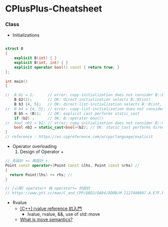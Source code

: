 # CPlusPlus-Cheatsheet


### Class

- Initializations
```c++

struct B
{
    explicit B(int) { }
    explicit B(int, int) { }
    explicit operator bool() const { return true; }
};
 
int main()
{

//  B b1 = 1;      // error: copy-initialization does not consider B::B(int)
    B b2(2);       // OK: direct-initialization selects B::B(int)
    B b3 {4, 5};   // OK: direct-list-initialization selects B::B(int, int)
//  B b4 = {4, 5}; // error: copy-list-initialization does not consider B::B(int,int)
    B b5 = (B)1;   // OK: explicit cast performs static_cast
    if (b2) ;      // OK: B::operator bool()
//  bool nb1 = b2; // error: copy-initialization does not consider B::operator bool()
    bool nb2 = static_cast<bool>(b2); // OK: static_cast performs direct-initialization
}
// reference : https://en.cppreference.com/w/cpp/language/explicit
```

- Operator overloading
    1. Design of Operator + 
``` c++
// 先設計 += 再設計 +
Point const operator+(Point const &lhs, Point const &rhs) // 
{
  return Point(lhs) += rhs; // 
}

// [心得] operator+ 與 operator+= 的設計
// https://www.ptt.cc/man/C_and_CPP/D8D2/DA94/DDBB/M.1127480887.A.E7F.html
```

- Rvalue
    - [\[C++\] rvalue reference 初入門](https://shininglionking.blogspot.com/2013/06/c-rvalue-reference.html)
        - lvalue, rvalue, &&, use of std::move
    - [What is move semantics?](https://stackoverflow.com/questions/3106110/what-is-move-semantics)

